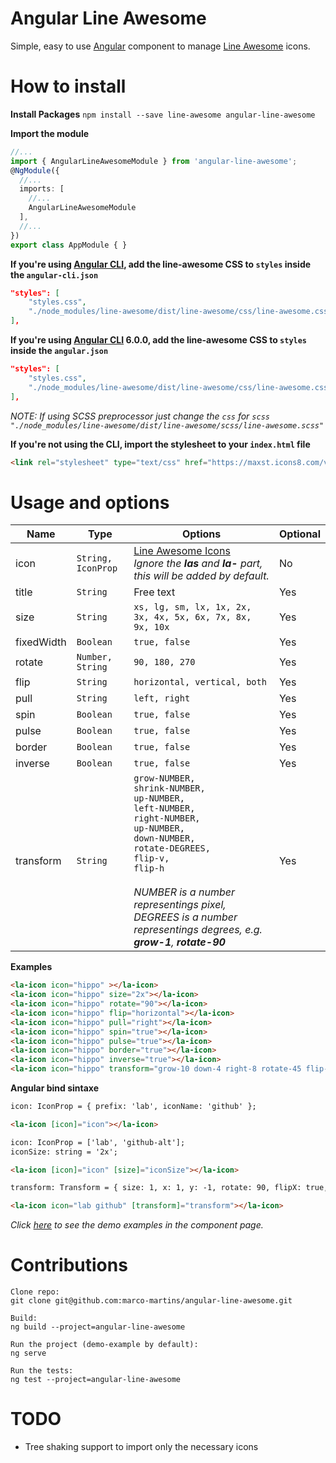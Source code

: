 # Angular Line Awesome
Simple, easy to use [Angular](https://angular.io) component to manage [Line Awesome](https://icons8.com/line-awesome) icons.

# How to install

**Install Packages**
`npm install --save line-awesome angular-line-awesome`

**Import the module**
```typescript
//...
import { AngularLineAwesomeModule } from 'angular-line-awesome';
@NgModule({
  //...
  imports: [
    //...
    AngularLineAwesomeModule
  ],
  //...
})
export class AppModule { }
```

**If you're using [Angular CLI](https://github.com/angular/angular-cli), add the line-awesome CSS to `styles` inside the `angular-cli.json`**
```json
"styles": [
    "styles.css",
    "./node_modules/line-awesome/dist/line-awesome/css/line-awesome.css"
],
```
**If you're using [Angular CLI](https://github.com/angular/angular-cli) 6.0.0, add the line-awesome CSS to `styles` inside the `angular.json`**
```json
"styles": [
    "styles.css",
    "./node_modules/line-awesome/dist/line-awesome/css/line-awesome.css"
],
```

*NOTE: If using SCSS preprocessor just change the `css` for `scss`
`"./node_modules/line-awesome/dist/line-awesome/scss/line-awesome.scss"`*


**If you're not using the CLI, import the stylesheet to your `index.html` file**
```html
<link rel="stylesheet" type="text/css" href="https://maxst.icons8.com/vue-static/landings/line-awesome/line-awesome/1.3.0/css/line-awesome.min.css">
```

# Usage and options

Name        | Type                  | Options                                                    | Optional
---         | ---                   | ---                                                        | ---
icon        | `String, IconProp`    | [Line Awesome Icons](https://icons8.com/line-awesome) <br> *Ignore the ***las*** and ***la-*** part, this will be added by default.* | No
title       | `String`              | Free text                                                  | Yes
size        | `String`              | `xs, lg, sm, lx, 1x, 2x, 3x, 4x, 5x, 6x, 7x, 8x, 9x, 10x`  | Yes
fixedWidth  | `Boolean`             | `true, false`                                              | Yes
rotate      | `Number, String`      | `90, 180, 270`                                             | Yes
flip        | `String`              | `horizontal, vertical, both`                               | Yes
pull        | `String`              | `left, right`                                              | Yes
spin        | `Boolean`             | `true, false`                                              | Yes
pulse       | `Boolean`             | `true, false`                                              | Yes
border      | `Boolean`             | `true, false`                                              | Yes
inverse     | `Boolean`             | `true, false`                                              | Yes
transform   | `String`              | `grow-NUMBER,`<br> `shrink-NUMBER,`<br> `up-NUMBER,`<br> `left-NUMBER,`<br> `right-NUMBER,`<br> `up-NUMBER,`<br> `down-NUMBER,` <br> `rotate-DEGREES,`<br> `flip-v,` <br> `flip-h` <br><br> *NUMBER is a number representings pixel, DEGREES is a number representings degrees, e.g. **grow-1**, **rotate-90*** | Yes

**Examples**
```html
<la-icon icon="hippo" ></la-icon>
<la-icon icon="hippo" size="2x"></la-icon>
<la-icon icon="hippo" rotate="90"></la-icon>
<la-icon icon="hippo" flip="horizontal"></la-icon>
<la-icon icon="hippo" pull="right"></la-icon>
<la-icon icon="hippo" spin="true"></la-icon>
<la-icon icon="hippo" pulse="true"></la-icon>
<la-icon icon="hippo" border="true"></la-icon>
<la-icon icon="hippo" inverse="true"></la-icon>
<la-icon icon="hippo" transform="grow-10 down-4 right-8 rotate-45 flip-v flip-h"></la-icon>
```

**Angular bind sintaxe**
```html
icon: IconProp = { prefix: 'lab', iconName: 'github' };

<la-icon [icon]="icon"></la-icon>
```

```html
icon: IconProp = ['lab', 'github-alt'];
iconSize: string = '2x';

<la-icon [icon]="icon" [size]="iconSize"></la-icon>
```

```html
transform: Transform = { size: 1, x: 1, y: -1, rotate: 90, flipX: true, flipY: true };

<la-icon icon="lab github" [transform]="transform"></la-icon>
```

*Click [here](https://angular-line-awesome.herokuapp.com/) to see the demo examples in the component page.*

# Contributions
```code
Clone repo:
git clone git@github.com:marco-martins/angular-line-awesome.git

Build:
ng build --project=angular-line-awesome

Run the project (demo-example by default):
ng serve

Run the tests:
ng test --project=angular-line-awesome
```

# TODO
- Tree shaking support to import only the necessary icons
